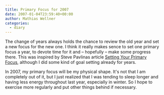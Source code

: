 ```yaml
---
title: Primary Focus for 2007
date: 2007-01-04T23:59:40+00:00
author: Mathias Wellner
categories:
  - diary
---
```

The change of years always holds the chance to review the old year and set a new focus for the new one. I think it really makes sence to set one primary focus a year, to devote time for it and &#8211; hopefully &#8211; make some progress there. This was inspired by Steve Pavlinas article [Setting Your Primary Focus](http://www.stevepavlina.com/blog/2006/12/setting-your-primary-focus/), although I did some kind of goal setting already for years. 

In 2007, my primary focus will be my physical shape. It's not that I am completely out of it, but I just realized that I was tending to sleep longer and having less energy throughout last year, especially in winter. So I hope to exercise more regularly and put other things behind if necessary.
